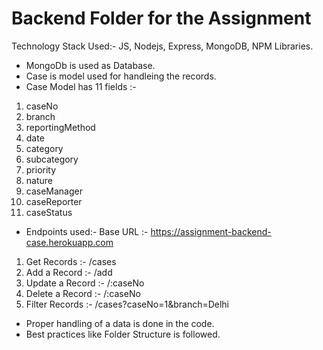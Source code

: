 # Backend Folder for the Assignment
Technology Stack Used:- JS, Nodejs, Express, MongoDB, NPM Libraries.
*	MongoDb is used as Database.
*	Case is model used for handleing the records.
*	Case Model has 11 fields :-
1.	caseNo
2.	branch 
3.	reportingMethod 
4.	date  
5.	category 
6.	subcategory 
7.	priority 
8.	nature 
9.	caseManager 
10.	caseReporter 
11.	caseStatus 

*	Endpoints used:-
Base URL :- https://assignment-backend-case.herokuapp.com
1.	Get Records :-  /cases
2. Add a Record :-  /add
3.	Update a Record :- /:caseNo
4.	Delete a Record :- /:caseNo
5.	Filter Records :- /cases?caseNo=1&branch=Delhi 

*	Proper handling of a data is done in the code.
*	Best practices like Folder Structure is followed.
